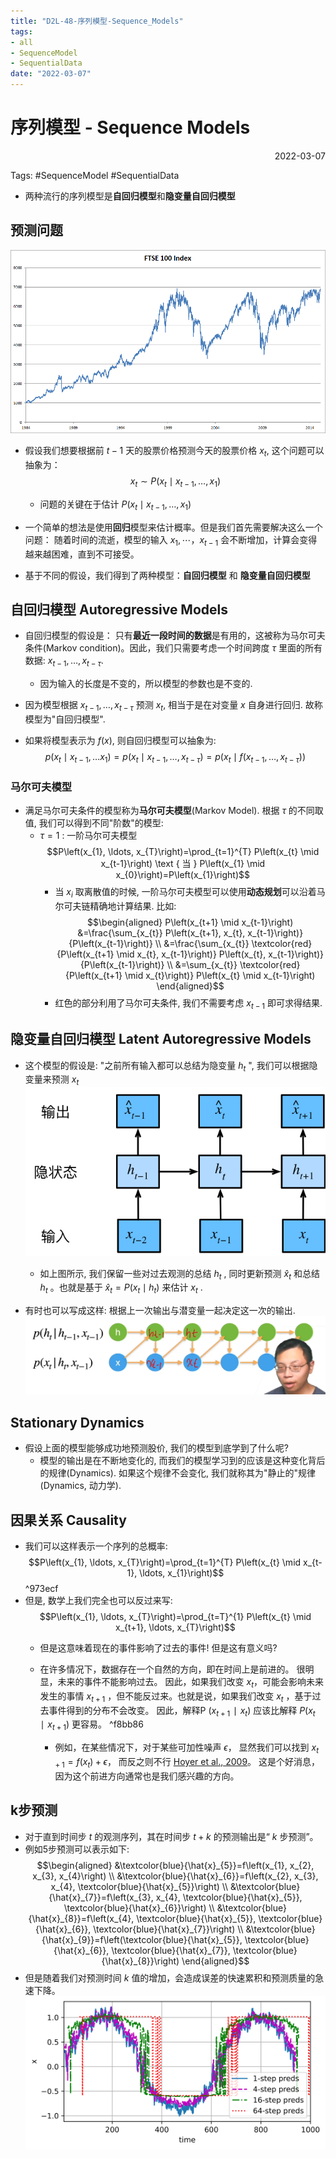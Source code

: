```yaml
---
title: "D2L-48-序列模型-Sequence_Models"
tags:
- all
- SequenceModel
- SequentialData
date: "2022-03-07"
---
```

# 序列模型 - Sequence Models

<div align="right"> 2022-03-07</div>

Tags: #SequenceModel #SequentialData

- 两种流行的序列模型是**自回归模型**和**隐变量自回归模型**

## 预测问题
![](notes/2022/2022.3/assets/img_2022-10-15-4.png)
- 假设我们想要根据前 $t-1$ 天的股票价格预测今天的股票价格 $x_t$, 这个问题可以抽象为： $$x_{t} \sim P\left(x_{t} \mid x_{t-1}, \ldots, x_{1}\right)$$
	- 问题的关键在于估计 $P\left(x_{t} \mid x_{t-1}, \ldots, x_{1}\right)$

- 一个简单的想法是使用**回归**模型来估计概率。但是我们首先需要解决这么一个问题： 随着时间的流逝，模型的输入 $x_1, \cdots，x_{t-1}$ 会不断增加，计算会变得越来越困难，直到不可接受。
- 基于不同的假设，我们得到了两种模型：**自回归模型** 和 **隐变量自回归模型**

## 自回归模型 Autoregressive Models
- 自回归模型的假设是： 只有**最近一段时间的数据**是有用的，这被称为马尔可夫条件(Markov condition)。因此，我们只需要考虑一个时间跨度 $\tau$ 里面的所有数据: $x_{t-1}, \ldots, x_{t-\tau}$.
	- 因为输入的长度是不变的，所以模型的参数也是不变的. 

- 因为模型根据 $x_{t-1}, \ldots, x_{t-\tau}$ 预测 $x_t$,  相当于是在对变量 $x$ 自身进行回归. 故称模型为"自回归模型".

- 如果将模型表示为 $f(x)$, 则自回归模型可以抽象为: $$p\left(x_{t} \mid x_{t-1}, \ldots x_{1}\right)=p\left(x_{t} \mid x_{t-1}, \ldots, x_{t-\tau}\right)=p\left(x_{t} \mid f\left(x_{t-1}, \ldots, x_{t-\tau}\right)\right)$$


### 马尔可夫模型
- 满足马尔可夫条件的模型称为**马尔可夫模型**(Markov Model). 根据 $\tau$ 的不同取值, 我们可以得到不同"阶数"的模型:
	- $\tau=1$ : 一阶马尔可夫模型 $$P\left(x_{1}, \ldots, x_{T}\right)=\prod_{t=1}^{T} P\left(x_{t} \mid x_{t-1}\right) \text { 当 } P\left(x_{1} \mid x_{0}\right)=P\left(x_{1}\right)$$
		- 当 $x_i$ 取离散值的时候, 一阶马尔可夫模型可以使用**动态规划**可以沿着马尔可夫链精确地计算结果. 比如: $$\begin{aligned}
		P\left(x_{t+1} \mid x_{t-1}\right) &=\frac{\sum_{x_{t}} P\left(x_{t+1}, x_{t}, x_{t-1}\right)}{P\left(x_{t-1}\right)} \\
		&=\frac{\sum_{x_{t}} \textcolor{red}{P\left(x_{t+1} \mid x_{t}, x_{t-1}\right)} P\left(x_{t}, x_{t-1}\right)}{P\left(x_{t-1}\right)} \\
		&=\sum_{x_{t}} \textcolor{red}{P\left(x_{t+1} \mid x_{t}\right)} P\left(x_{t} \mid x_{t-1}\right)
		\end{aligned}$$
		- 红色的部分利用了马尔可夫条件, 我们不需要考虑 $x_{t-1}$ 即可求得结果.

## 隐变量自回归模型 Latent Autoregressive Models
- 这个模型的假设是: "之前所有输入都可以总结为隐变量 $h_{t}$ ", 我们可以根据隐变量来预测 $x_t$ 
	![](notes/2022/2022.3/assets/sequence-model.svg)
	- 如上图所示, 我们保留一些对过去观测的总结 $h_{t}$ , 同时更新预测 $\hat{x}_{t}$ 和总结 $h_{t}$ 。也就是基于 $\hat{x}_{t}=P\left(x_{t} \mid h_{t}\right)$ 来估计 $x_{t}$ .

- 有时也可以写成这样: 根据上一次输出与潜变量一起决定这一次的输出.
![](notes/2022/2022.3/assets/Pasted%20image%2020220308193240.png)


## Stationary Dynamics
- 假设上面的模型能够成功地预测股价, 我们的模型到底学到了什么呢? 
	- 模型的输出是在不断地变化的, 而我们的模型学习到的应该是这种变化背后的规律(Dynamics). 如果这个规律不会变化, 我们就称其为"静止的"规律 (Dynamics, 动力学).

## 因果关系 Causality
- 我们可以这样表示一个序列的总概率: 
	$$P\left(x_{1}, \ldots, x_{T}\right)=\prod_{t=1}^{T} P\left(x_{t} \mid x_{t-1}, \ldots, x_{1}\right)$$ ^973ecf
- 但是, 数学上我们完全也可以反过来写: 
	$$P\left(x_{1}, \ldots, x_{T}\right)=\prod_{t=T}^{1} P\left(x_{t} \mid x_{t+1}, \ldots, x_{T}\right)$$
	- 但是这意味着现在的事件影响了过去的事件! 但是这有意义吗?
	- 在许多情况下，数据存在一个自然的方向，即在时间上是前进的。 很明显，未来的事件不能影响过去。 因此，如果我们改变 $x_t$，可能会影响未来发生的事情 $x_{t+1}$ ，但不能反过来。也就是说，如果我们改变 $x_t$ ，基于过去事件得到的分布不会改变。 因此，解释P $(x_{t+1}∣x_t)$ 应该比解释 $P(x_t∣x_{t+1})$ 更容易。  ^f8bb86

		- 例如，在某些情况下，对于某些可加性噪声 $ϵ$， 显然我们可以找到 $x_{t+1}=f(x_t)+ϵ$， 而反之则不行 [Hoyer et al., 2009](https://zh-v2.d2l.ai/chapter_references/zreferences.html#hoyer-janzing-mooij-ea-2009 )。 这是个好消息，因为这个前进方向通常也是我们感兴趣的方向。

## k步预测
- 对于直到时间步 $t$ 的观测序列，其在时间步 $t+k$ 的预测输出是“ $k$ 步预测”。
- 例如5步预测可以表示如下: 
$$\begin{aligned}
&\textcolor{blue}{\hat{x}_{5}}=f\left(x_{1}, x_{2}, x_{3}, x_{4}\right) \\
&\textcolor{blue}{\hat{x}_{6}}=f\left(x_{2}, x_{3}, x_{4}, \textcolor{blue}{\hat{x}_{5}}\right) \\
&\textcolor{blue}{\hat{x}_{7}}=f\left(x_{3}, x_{4}, \textcolor{blue}{\hat{x}_{5}}, \textcolor{blue}{\hat{x}_{6}}\right) \\
&\textcolor{blue}{\hat{x}_{8}}=f\left(x_{4}, \textcolor{blue}{\hat{x}_{5}}, \textcolor{blue}{\hat{x}_{6}}, \textcolor{blue}{\hat{x}_{7}}\right) \\
&\textcolor{blue}{\hat{x}_{9}}=f\left(\textcolor{blue}{\hat{x}_{5}}, \textcolor{blue}{\hat{x}_{6}}, \textcolor{blue}{\hat{x}_{7}}, \textcolor{blue}{\hat{x}_{8}}\right)
\end{aligned}$$
- 但是随着我们对预测时间 $k$ 值的增加，会造成误差的快速累积和预测质量的急速下降。
	![](notes/2022/2022.3/assets/kStepPredict.svg)
